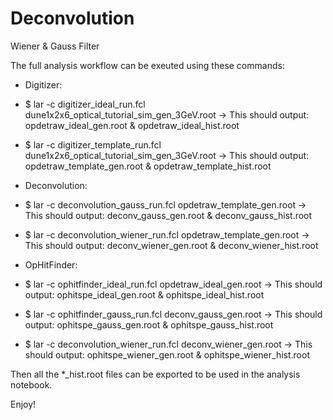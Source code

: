 # Deconvolution
Wiener &amp; Gauss Filter

The full analysis workflow can be exeuted using these commands:
 - Digitizer:
 - $ lar -c digitizer_ideal_run.fcl dune1x2x6_optical_tutorial_sim_gen_3GeV.root
 -> This should output: opdetraw_ideal_gen.root & opdetraw_ideal_hist.root
 
 - $ lar -c digitizer_template_run.fcl dune1x2x6_optical_tutorial_sim_gen_3GeV.root
 -> This should output: opdetraw_template_gen.root & opdetraw_template_hist.root
 
 - Deconvolution:
 - $ lar -c deconvolution_gauss_run.fcl opdetraw_template_gen.root
 -> This should output: deconv_gauss_gen.root & deconv_gauss_hist.root
 
  - $ lar -c deconvolution_wiener_run.fcl opdetraw_template_gen.root
 -> This should output: deconv_wiener_gen.root & deconv_wiener_hist.root
 
 - OpHitFinder:
  - $ lar -c ophitfinder_ideal_run.fcl opdetraw_ideal_gen.root
 -> This should output: ophitspe_ideal_gen.root & ophitspe_ideal_hist.root
 
 - $ lar -c ophitfinder_gauss_run.fcl deconv_gauss_gen.root
 -> This should output: ophitspe_gauss_gen.root & ophitspe_gauss_hist.root
 
 - $ lar -c deconvolution_wiener_run.fcl deconv_wiener_gen.root
 -> This should output: ophitspe_wiener_gen.root & ophitspe_wiener_hist.root
 
 Then all the *_hist.root files can be exported to be used in the analysis notebook.

Enjoy!
